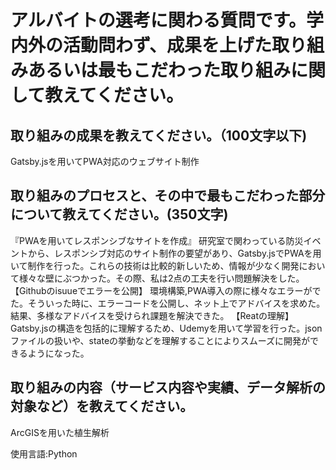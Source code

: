 # アルバイトの選考に関わる質問です。学内外の活動問わず、成果を上げた取り組みあるいは最もこだわった取り組みに関して教えてください。

## 取り組みの成果を教えてください。（100文字以下)
Gatsby.jsを用いてPWA対応のウェブサイト制作
## 取り組みのプロセスと、その中で最もこだわった部分について教えてください。(350文字)
『PWAを用いてレスポンシブなサイトを作成』
研究室で関わっている防災イベントから、レスポンシブ対応のサイト制作の要望があり、Gatsby.jsでPWAを用いて制作を行った。これらの技術は比較的新しいため、情報が少なく開発において様々な壁にぶつかった。その際、私は2点の工夫を行い問題解決をした。
【Githubのisuueでエラーを公開】
環境構築,PWA導入の際に様々なエラーがでた。そういった時に、エラーコードを公開し、ネット上でアドバイスを求めた。結果、多様なアドバイスを受けられ課題を解決できた。
【Reatの理解】
Gatsby.jsの構造を包括的に理解するため、Udemyを用いて学習を行った。jsonファイルの扱いや、stateの挙動などを理解することによりスムーズに開発ができるようになった。

## 取り組みの内容（サービス内容や実績、データ解析の対象など）を教えてください。
ArcGISを用いた植生解析

使用言語:Python
